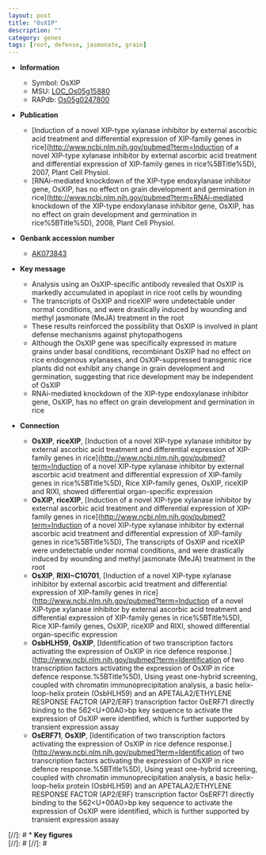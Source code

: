 ```yaml
---
layout: post
title: "OsXIP"
description: ""
category: genes
tags: [root, defense, jasmonate, grain]
---
```


* **Information**  
    + Symbol: OsXIP  
    + MSU: [LOC_Os05g15880](http://rice.plantbiology.msu.edu/cgi-bin/ORF_infopage.cgi?orf=LOC_Os05g15880)  
    + RAPdb: [Os05g0247800](http://rapdb.dna.affrc.go.jp/viewer/gbrowse_details/irgsp1?name=Os05g0247800)  

* **Publication**  
    + [Induction of a novel XIP-type xylanase inhibitor by external ascorbic acid treatment and differential expression of XIP-family genes in rice](http://www.ncbi.nlm.nih.gov/pubmed?term=Induction of a novel XIP-type xylanase inhibitor by external ascorbic acid treatment and differential expression of XIP-family genes in rice%5BTitle%5D), 2007, Plant Cell Physiol.
    + [RNAi-mediated knockdown of the XIP-type endoxylanase inhibitor gene, OsXIP, has no effect on grain development and germination in rice](http://www.ncbi.nlm.nih.gov/pubmed?term=RNAi-mediated knockdown of the XIP-type endoxylanase inhibitor gene, OsXIP, has no effect on grain development and germination in rice%5BTitle%5D), 2008, Plant Cell Physiol.

* **Genbank accession number**  
    + [AK073843](http://www.ncbi.nlm.nih.gov/nuccore/AK073843)

* **Key message**  
    + Analysis using an OsXIP-specific antibody revealed that OsXIP is markedly accumulated in apoplast in rice root cells by wounding
    + The transcripts of OsXIP and riceXIP were undetectable under normal conditions, and were drastically induced by wounding and methyl jasmonate (MeJA) treatment in the root
    + These results reinforced the possibility that OsXIP is involved in plant defense mechanisms against phytopathogens
    + Although the OsXIP gene was specifically expressed in mature grains under basal conditions, recombinant OsXIP had no effect on rice endogenous xylanases, and OsXIP-suppressed transgenic rice plants did not exhibit any change in grain development and germination, suggesting that rice development may be independent of OsXIP
    + RNAi-mediated knockdown of the XIP-type endoxylanase inhibitor gene, OsXIP, has no effect on grain development and germination in rice

* **Connection**  
    + __OsXIP__, __riceXIP__, [Induction of a novel XIP-type xylanase inhibitor by external ascorbic acid treatment and differential expression of XIP-family genes in rice](http://www.ncbi.nlm.nih.gov/pubmed?term=Induction of a novel XIP-type xylanase inhibitor by external ascorbic acid treatment and differential expression of XIP-family genes in rice%5BTitle%5D), Rice XIP-family genes, OsXIP, riceXIP and RIXI, showed differential organ-specific expression
    + __OsXIP__, __riceXIP__, [Induction of a novel XIP-type xylanase inhibitor by external ascorbic acid treatment and differential expression of XIP-family genes in rice](http://www.ncbi.nlm.nih.gov/pubmed?term=Induction of a novel XIP-type xylanase inhibitor by external ascorbic acid treatment and differential expression of XIP-family genes in rice%5BTitle%5D), The transcripts of OsXIP and riceXIP were undetectable under normal conditions, and were drastically induced by wounding and methyl jasmonate (MeJA) treatment in the root
    + __OsXIP__, __RIXI~C10701__, [Induction of a novel XIP-type xylanase inhibitor by external ascorbic acid treatment and differential expression of XIP-family genes in rice](http://www.ncbi.nlm.nih.gov/pubmed?term=Induction of a novel XIP-type xylanase inhibitor by external ascorbic acid treatment and differential expression of XIP-family genes in rice%5BTitle%5D), Rice XIP-family genes, OsXIP, riceXIP and RIXI, showed differential organ-specific expression
    + __OsbHLH59__, __OsXIP__, [Identification of two transcription factors activating the expression of OsXIP in rice defence response.](http://www.ncbi.nlm.nih.gov/pubmed?term=Identification of two transcription factors activating the expression of OsXIP in rice defence response.%5BTitle%5D),  Using yeast one-hybrid screening, coupled with chromatin immunoprecipitation analysis, a basic helix-loop-helix protein (OsbHLH59) and an APETALA2/ETHYLENE RESPONSE FACTOR (AP2/ERF) transcription factor OsERF71 directly binding to the 562<U+00A0>bp key sequence to activate the expression of OsXIP were identified, which is further supported by transient expression assay
    + __OsERF71__, __OsXIP__, [Identification of two transcription factors activating the expression of OsXIP in rice defence response.](http://www.ncbi.nlm.nih.gov/pubmed?term=Identification of two transcription factors activating the expression of OsXIP in rice defence response.%5BTitle%5D),  Using yeast one-hybrid screening, coupled with chromatin immunoprecipitation analysis, a basic helix-loop-helix protein (OsbHLH59) and an APETALA2/ETHYLENE RESPONSE FACTOR (AP2/ERF) transcription factor OsERF71 directly binding to the 562<U+00A0>bp key sequence to activate the expression of OsXIP were identified, which is further supported by transient expression assay

[//]: # * **Key figures**  
[//]: # 
[//]: # 
